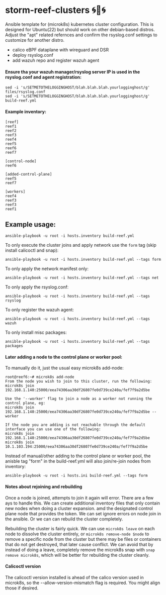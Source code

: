 # storm-reef-clusters 🌀🪸🌀
Ansible template for (microk8s) kubernetes cluster configuration.
This is designed for Ubuntu(22) but should work on other debian-based distros.
Adjust the "apt" related refernces and confirm the rsyslog.conf settings to customize for another distro.

- calico eBPF dataplane with wireguard and DSR
- deploy rsyslog.conf
- add wazuh repo and register wazuh agent

#### Ensure tha your wazuh manager/rsyslog  server IP is used in the rsyslog.conf and agent registration:

```
sed -i 's/SETMETOTHELOGGINGHOST/blah.blah.blah.yourlogginghost/g' files/rsyslog.conf
sed -i 's/SETMETOTHELOGGINGHOST/blah.blah.blah.yourlogginghost/g' build-reef.yml
```


#### Example inventory:

```
[reef]
reef1
reef2
reef3
reef4
reef5
reef6
reef7

[control-node]
reef6

[added-control-plane]
reef5
reef7

[workers]
reef4
reef3
reef3
reef1

```

## Example usage:

```
ansible-playbook -u root -i hosts.inventory build-reef.yml
```

To only execute the cluster joins and apply network use the `form` tag (skip install calicoctl and snap):

```
ansible-playbook -u root -i hosts.inventory build-reef.yml --tags form
```

To only apply the network manifest only:

```
ansible-playbook -u root -i hosts.inventory build-reef.yml --tags net
```


To only apply the rsyslog.conf:

```
ansible-playbook -u root -i hosts.inventory build-reef.yml --tags rsyslog
```

To only register the wazuh agent:

```
ansible-playbook -u root -i hosts.inventory build-reef.yml --tags wazuh
```

To only install misc packages:

```
ansible-playbook -u root -i hosts.inventory build-reef.yml --tags packages
```


#### Later adding a node to the control plane or worker pool:

To manually do it, just the usual easy microk8s add-node:

```
root@reef6:~# microk8s add-node
From the node you wish to join to this cluster, run the following:
microk8s join 192.168.1.140:25000/eea74306aa30df26807fe0d739ce240a/fef7f9a2d5be

Use the '--worker' flag to join a node as a worker not running the control plane, eg:
microk8s join 192.168.1.140:25000/eea74306aa30df26807fe0d739ce240a/fef7f9a2d5be --worker

If the node you are adding is not reachable through the default interface you can use one of the following:
microk8s join 192.168.1.140:25000/eea74306aa30df26807fe0d739ce240a/fef7f9a2d5be
microk8s join 10.1.103.194:25000/eea74306aa30df26807fe0d739ce240a/fef7f9a2d5be
```

Instead of manual/other adding to the control plane or worker pool, the anisble tag "form" in the build-reef.yml will also join/re-join nodes from inventory:

```
ansible-playbook -u root -i hosts.ini build-reef.yml --tags form
```

#### Notes about rejoining and rebuilding

Once a node is joined, attempts to join it again will error. There are a few ays to handle this.
We can create additional inventory files that only contain new nodes when doing a cluster expansion. amd the designated control plane node that provides the token.
We can set ignore errors on node join in the ansible.
Or we can can rebuild the cluster completely.

Rebuilding the cluster is fairly quick. We can use `microk8s leave` on each node to dissolve the cluster entirely, or `microk8s remove-node $node` to remove a specific node from the cluster but there may be files or containers that do not get destroyed, that later cause conflict. We can avoid that by instead of doing a leave, completely remove the microk8s snap with `snap remove microk8s`, which will be better for rebuilding the cluster cleanly.

#### Calicoctl version

The calicoctl version installed is ahead of the calico version used in microk8s, so the --allow-version-mismatch flag is required. You might align those if desired.
